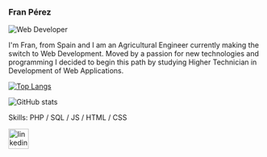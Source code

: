 ### Fran Pérez

![Web Developer](https://media-exp1.licdn.com/dms/image/C4D16AQHGhA4T3_vHSg/profile-displaybackgroundimage-shrink_350_1400/0/1646845397618?e=1659571200&v=beta&t=1XKcgQy0MgcYRmGRHl3CVkIBALnltnEc_dKF-fFCtvw)

I'm Fran, from Spain and I am an Agricultural Engineer currently making the switch to Web Development. Moved by a passion for new technologies and programming I decided to begin this path by studying Higher Technician in Development of Web Applications.



[![Top Langs](https://github-readme-stats.vercel.app/api/top-langs/?username=franpersanchez)](https://github.com/anuraghazra/github-readme-stats)

![GitHub stats](https://github-readme-stats.vercel.app/api?username=franpersanchez&show_icons=true)  

Skills: PHP / SQL / JS / HTML / CSS

[<img src='https://cdn.jsdelivr.net/npm/simple-icons@3.0.1/icons/linkedin.svg' alt='linkedin' height='40'>](https://www.linkedin.com/in/franpersanchez/)  
